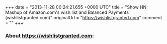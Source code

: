 +++
date = "2013-11-28 00:24:21.655 +0000 UTC"
title = "Show HN: Mashup of Amazon.com's wish list and Balanced Payments (wishlistgranted.com)"
originalUrl = "https://wishlistgranted.com"
comment = ""
+++

### About https://wishlistgranted.com:


